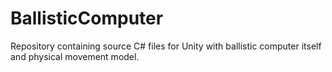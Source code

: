 # BallisticComputer
Repository containing source C# files for Unity with ballistic computer itself and physical movement model.
